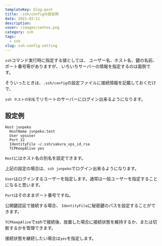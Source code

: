 ```yaml
---
templateKey: blog-post
title: .ssh/configの設定例
date: 2021-02-11
description: 
cover: /images/centos.png
category: ssh
tags:
  - ssh
slug: ssh-config-setting
---
```

`ssh`コマンド実行時に指定する値としては、
ユーザー名、ホスト名、鍵の名前、ポート番号等がありますが、
いちいちサーバーの情報を指定するのは面倒です。

そういったときは、`.ssh/config`の設定ファイルに接続情報を記載しておくだけで、

`ssh ホストの別名`でリモートのサーバーにログイン出来るようになります。

## 設定例

```text
Host junpeko
  HostName junpeko.test
  User vpsuser
  Port 22
  IdentityFile ~/.ssh/sakura_vps_id_rsa
  TCPKeepAlive yes
```

`Host`にはホスト名の別名を設定できます。

上記の設定の場合は、`ssh junpeko`でログイン出来るようになります。

`User`はログインするユーザーを指定します。通常は一般ユーザーを指定することになると思います。

`Port`はそのままポート番号ですね。

公開鍵認証で接続する場合、
`IdentityFile`に秘密鍵のパスを設定することができます。

`TCPKeepAlive`でsshで接続後、放置した場合に接続状態を維持するか、または切断するかを管理できます。

接続状態を継続したい場合は`yes`を指定します。




